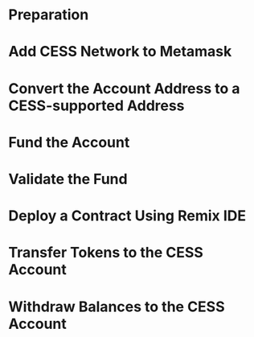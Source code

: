 # Preparation

# Add CESS Network to Metamask

# Convert the Account Address to a CESS-supported Address

# Fund the Account

# Validate the Fund

# Deploy a Contract Using Remix IDE

# Transfer Tokens to the CESS Account

# Withdraw Balances to the CESS Account
